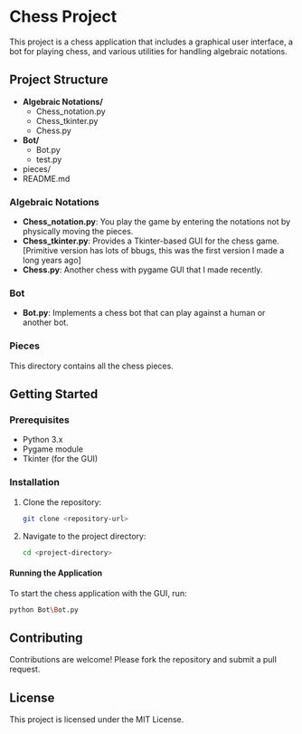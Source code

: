 # Chess Project

This project is a chess application that includes a graphical user interface, a bot for playing chess, and various utilities for handling algebraic notations.

## Project Structure
- **Algebraic Notations/** 
  - Chess_notation.py 
  - Chess_tkinter.py 
  - Chess.py 
- **Bot/** 
  - Bot.py 
  - test.py 
- pieces/ 
- README.md

### Algebraic Notations

- **Chess_notation.py**: You play the game by entering the notations not by physically moving the pieces.
- **Chess_tkinter.py**: Provides a Tkinter-based GUI for the chess game. [Primitive version has lots of bbugs, this was the first version I made a long years ago]
- **Chess.py**: Another chess with pygame GUI that I made recently.

### Bot

- **Bot.py**: Implements a chess bot that can play against a human or another bot.

### Pieces

This directory contains all the chess pieces.

## Getting Started

### Prerequisites

- Python 3.x
- Pygame module
- Tkinter (for the GUI)

### Installation

1. Clone the repository:
    ```sh
    git clone <repository-url>
    ```
2. Navigate to the project directory:
    ```sh
    cd <project-directory>
    ```

#### Running the Application

To start the chess application with the GUI, run:
```sh
python Bot\Bot.py
```

## Contributing
Contributions are welcome! Please fork the repository and submit a pull request.

## License
This project is licensed under the MIT License.